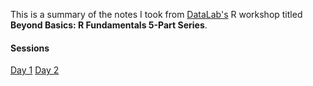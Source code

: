 This is a summary of the notes I took from [DataLab's](https://datalab.ucdavis.edu/)
R workshop titled **Beyond Basics: R Fundamentals 5-Part Series**.

#### Sessions
[Day 1](https://htmlpreview.github.io/?https://raw.githubusercontent.com/nasiegel88/r-fundamentals/main/day1.nb.html)
[Day 2](https://htmlpreview.github.io/?https://raw.githubusercontent.com/nasiegel88/r-fundamentals/main/day2.nb.html)
